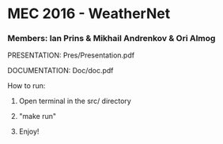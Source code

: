 # MEC 2016 - WeatherNet

### Members: Ian Prins & Mikhail Andrenkov & Ori Almog 


PRESENTATION: Pres/Presentation.pdf

DOCUMENTATION: Doc/doc.pdf


How to run:

1. Open terminal in the src/ directory

2. "make run"

3. Enjoy!